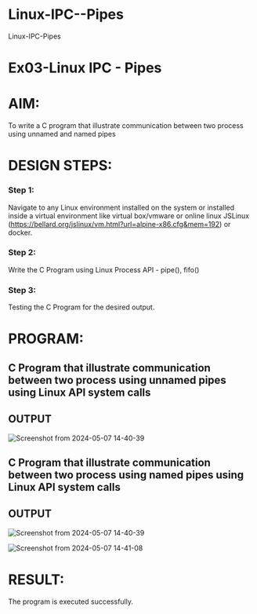# Linux-IPC--Pipes
Linux-IPC-Pipes


# Ex03-Linux IPC - Pipes

# AIM:
To write a C program that illustrate communication between two process using unnamed and named pipes

# DESIGN STEPS:

### Step 1:

Navigate to any Linux environment installed on the system or installed inside a virtual environment like virtual box/vmware or online linux JSLinux (https://bellard.org/jslinux/vm.html?url=alpine-x86.cfg&mem=192) or docker.

### Step 2:

Write the C Program using Linux Process API - pipe(), fifo()

### Step 3:

Testing the C Program for the desired output. 

# PROGRAM:

## C Program that illustrate communication between two process using unnamed pipes using Linux API system calls





## OUTPUT

![Screenshot from 2024-05-07 14-40-39](https://github.com/Nandhika05/Linux-IPC-Pipes/assets/154419402/e498fbf5-63f0-481e-8839-69c469d1e92c)

## C Program that illustrate communication between two process using named pipes using Linux API system calls





## OUTPUT
![Screenshot from 2024-05-07 14-40-39](https://github.com/Nandhika05/Linux-IPC-Pipes/assets/154419402/e498fbf5-63f0-481e-8839-69c469d1e92c)

![Screenshot from 2024-05-07 14-41-08](https://github.com/Nandhika05/Linux-IPC-Pipes/assets/154419402/cc6a2eab-fc67-40d8-acd8-1a48b14c2ded)

# RESULT:
The program is executed successfully.
